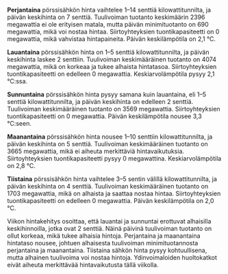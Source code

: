 **Perjantaina** pörssisähkön hinta vaihtelee 1–14 senttiä kilowattitunnilta, ja päivän keskihinta on 7 senttiä. Tuulivoiman tuotanto keskimäärin 2396 megawattia ei ole erityisen matala, mutta päivän minimituotanto on 690 megawattia, mikä voi nostaa hintaa. Siirtoyhteyksien tuontikapasiteetti on 0 megawattia, mikä vahvistaa hintapaineita. Päivän keskilämpötila on 2,1 °C.

**Lauantaina** pörssisähkön hinta on 1–5 senttiä kilowattitunnilta, ja päivän keskihinta laskee 2 senttiin. Tuulivoiman keskimääräinen tuotanto on 4074 megawattia, mikä on korkeaa ja tukee alhaista hintatasoa. Siirtoyhteyksien tuontikapasiteetti on edelleen 0 megawattia. Keskiarvolämpötila pysyy 2,1 °C:ssa.

**Sunnuntaina** pörssisähkön hinta pysyy samana kuin lauantaina, eli 1–5 senttiä kilowattitunnilta, ja päivän keskihinta on edelleen 2 senttiä. Tuulivoiman keskimääräinen tuotanto on 3569 megawattia. Siirtoyhteyksien tuontikapasiteetti on 0 megawattia. Päivän keskilämpötila nousee 3,3 °C:seen.

**Maanantaina** pörssisähkön hinta nousee 1–10 senttiin kilowattitunnilta, ja päivän keskihinta on 5 senttiä. Tuulivoiman keskimääräinen tuotanto on 3665 megawattia, mikä ei aiheuta merkittäviä hintavaikutuksia. Siirtoyhteyksien tuontikapasiteetti pysyy 0 megawattina. Keskiarvolämpötila on 2,8 °C.

**Tiistaina** pörssisähkön hinta vaihtelee 3–5 sentin välillä kilowattitunnilta, ja päivän keskihinta on 4 senttiä. Tuulivoiman keskimääräinen tuotanto on 1703 megawattia, mikä on alhaista ja saattaa nostaa hintaa. Siirtoyhteyksien tuontikapasiteetti on edelleen 0 megawattia. Päivän keskilämpötila on 2,0 °C.

Viikon hintakehitys osoittaa, että lauantai ja sunnuntai erottuvat alhaisilla keskihinnoilla, jotka ovat 2 senttiä. Näinä päivinä tuulivoiman tuotanto on ollut korkeaa, mikä tukee alhaisia hintoja. Perjantaina ja maanantaina hintataso nousee, johtuen alhaisesta tuulivoiman minimituotannosta perjantaina ja maanantaina. Tiistaina sähkön hinta pysyy kohtuullisena, mutta alhainen tuulivoima voi nostaa hintoja. Ydinvoimaloiden huoltokatkot eivät aiheuta merkittävää hintavaikutusta tällä viikolla.